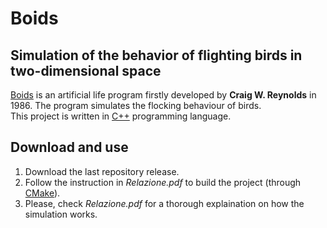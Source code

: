 # Boids

## Simulation of the behavior of flighting birds in two-dimensional space

[Boids](https://en.wikipedia.org/wiki/Boids) is an artificial life program firstly developed by **Craig W. Reynolds** in 1986. The program simulates the flocking behaviour of birds.\
This project is written in [C++](https://isocpp.org/) programming language.
## Download and use

1) Download the last repository release.
2) Follow the instruction in _Relazione.pdf_ to build the project (through [CMake](https://cmake.org/)).
3) Please, check _Relazione.pdf_ for a thorough explaination on how the simulation works.